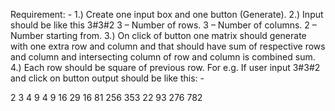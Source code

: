 Requirement: -
1.) Create one input box and one button (Generate).
2.) Input should be like this 3#3#2
3 – Number of rows.
3 – Number of columns.
2 – Number starting from.
3.) On click of button one matrix should generate with one extra row and column and that should have sum of respective rows and column and intersecting column of row and column is combined sum.
4.) Each row should be square of previous row.
For e.g. If user input 3#3#2 and click on button output should be like this: - 

2  	3	  4	   9
4 	9	  16  29
16	81	256	353
22	93	276	782
